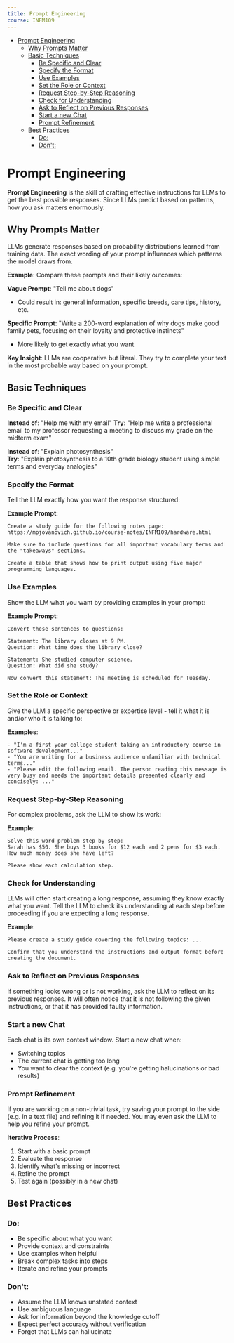 ```yaml
---
title: Prompt Engineering
course: INFM109
---
```


- [Prompt Engineering](#prompt-engineering)
  - [Why Prompts Matter](#why-prompts-matter)
  - [Basic Techniques](#basic-techniques)
    - [Be Specific and Clear](#be-specific-and-clear)
    - [Specify the Format](#specify-the-format)
    - [Use Examples](#use-examples)
    - [Set the Role or Context](#set-the-role-or-context)
    - [Request Step-by-Step Reasoning](#request-step-by-step-reasoning)
    - [Check for Understanding](#check-for-understanding)
    - [Ask to Reflect on Previous Responses](#ask-to-reflect-on-previous-responses)
    - [Start a new Chat](#start-a-new-chat)
    - [Prompt Refinement](#prompt-refinement)
  - [Best Practices](#best-practices)
    - [Do:](#do)
    - [Don't:](#dont)

# Prompt Engineering

**Prompt Engineering** is the skill of crafting effective instructions for LLMs to get the best possible responses. Since LLMs predict based on patterns, how you ask matters enormously.

## Why Prompts Matter

LLMs generate responses based on probability distributions learned from training data. The exact wording of your prompt influences which patterns the model draws from.

**Example**: Compare these prompts and their likely outcomes:

**Vague Prompt**: "Tell me about dogs"

- Could result in: general information, specific breeds, care tips, history, etc.

**Specific Prompt**: "Write a 200-word explanation of why dogs make good family pets, focusing on their loyalty and protective instincts"

- More likely to get exactly what you want

**Key Insight**: LLMs are cooperative but literal. They try to complete your text in the most probable way based on your prompt.

## Basic Techniques

### Be Specific and Clear

**Instead of**: "Help me with my email"
**Try**: "Help me write a professional email to my professor requesting a meeting to discuss my grade on the midterm exam"

**Instead of**: "Explain photosynthesis"  
**Try**: "Explain photosynthesis to a 10th grade biology student using simple terms and everyday analogies"

### Specify the Format

Tell the LLM exactly how you want the response structured:

**Example Prompt**:

```
Create a study guide for the following notes page: https://mpjovanovich.github.io/course-notes/INFM109/hardware.html

Make sure to include questions for all important vocabulary terms and the "takeaways" sections.
```

```
Create a table that shows how to print output using five major programming languages.
```

### Use Examples

Show the LLM what you want by providing examples in your prompt:

**Example Prompt**:

```
Convert these sentences to questions:

Statement: The library closes at 9 PM.
Question: What time does the library close?

Statement: She studied computer science.
Question: What did she study?

Now convert this statement: The meeting is scheduled for Tuesday.
```

### Set the Role or Context

Give the LLM a specific perspective or expertise level - tell it what it is and/or who it is talking to:

**Examples**:

```
- "I'm a first year college student taking an introductory course in software development..."
- "You are writing for a business audience unfamiliar with technical terms..."
- "Please edit the following email. The person reading this message is very busy and needs the important details presented clearly and concisely: ..."
```

### Request Step-by-Step Reasoning

For complex problems, ask the LLM to show its work:

**Example**:

```
Solve this word problem step by step:
Sarah has $50. She buys 3 books for $12 each and 2 pens for $3 each. How much money does she have left?

Please show each calculation step.
```

### Check for Understanding

LLMs will often start creating a long response, assuming they know exactly what you want. Tell the LLM to check its understanding at each step before proceeding if you are expecting a long response.

**Example**:

```
Please create a study guide covering the following topics: ...

Confirm that you understand the instructions and output format before creating the document.
```

### Ask to Reflect on Previous Responses

If something looks wrong or is not working, ask the LLM to reflect on its previous responses. It will often notice that it is not following the given instructions, or that it has provided faulty information.

### Start a new Chat

Each chat is its own context window. Start a new chat when:

- Switching topics
- The current chat is getting too long
- You want to clear the context (e.g. you're getting halucinations or bad results)

### Prompt Refinement

If you are working on a non-trivial task, try saving your prompt to the side (e.g. in a text file) and refining it if needed. You may even ask the LLM to help you refine your prompt.

**Iterative Process**:

1. Start with a basic prompt
2. Evaluate the response
3. Identify what's missing or incorrect
4. Refine the prompt
5. Test again (possibly in a new chat)

## Best Practices

### Do:

- Be specific about what you want
- Provide context and constraints
- Use examples when helpful
- Break complex tasks into steps
- Iterate and refine your prompts

### Don't:

- Assume the LLM knows unstated context
- Use ambiguous language
- Ask for information beyond the knowledge cutoff
- Expect perfect accuracy without verification
- Forget that LLMs can hallucinate

